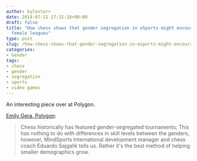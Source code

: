 ```yaml
---
author: kylestarr
date: 2014-07-11 17:32:18+00:00
draft: false
title: "How chess shows that gender segregation in eSports might encourage more
  female leagues"
type: post
slug: /how-chess-shows-that-gender-segregation-in-esports-might-encourage-more-female-leagues/
categories:
- Gender
tags:
- chess
- gender
- segregation
- sports
- video games
---
```


An interesting piece over at Polygon.

[Emily Gera, Polygon](http://www.polygon.com/2014/7/11/5870331/esports-gender-league-of-legends-starcraft-female-leagues):

> Chess historically has featured gender-segregated tournaments; This has nothing to do with differences in skill levels between the genders, however, MindSports International development manager and chess coach Eduardo Sajgalik tells us. Rather it's the best method of helping smaller demographics grow.
